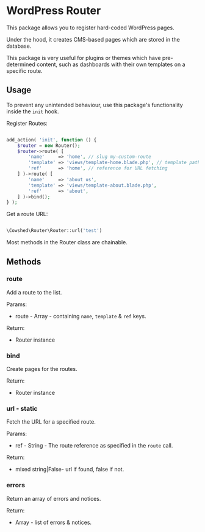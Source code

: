 # WordPress Router

This package allows you to register hard-coded WordPress pages. 

Under the hood, it creates CMS-based pages which are stored in the database.

This package is very useful for plugins or themes which have pre-determined content, such as dashboards with 
their own templates on a specific route. 

## Usage
To prevent any unintended behaviour, use this package's functionality inside the `init` hook.

Register Routes:

```php

add_action( 'init', function () {
    $router = new Router();
    $router->route( [
        'name'     => 'home', // slug my-custom-route
        'template' => 'views/template-home.blade.php', // template path
        'ref'      => 'home', // reference for URL fetching
    ] )->route( [
        'name'     => 'about us',
        'template' => 'views/template-about.blade.php',
        'ref'      => 'about',
    ] )->bind();
} );

```

Get a route URL:

```php 

\Cowshed\Router\Router::url('test')

```

Most methods in the Router class are chainable.

## Methods

### route

Add a route to the list.

Params:

- route - Array - containing `name`, `template` & `ref` keys.

Return:

- Router instance

### bind

Create pages for the routes.

Return:

- Router instance

### url - static

Fetch the URL for a specified route.

Params:

- ref - String - The route reference as specified in the `route` call.

Return:

- mixed string|False-  url if found, false if not.

### errors


Return an array of errors and notices.

Return:

- Array - list of errors & notices. 
